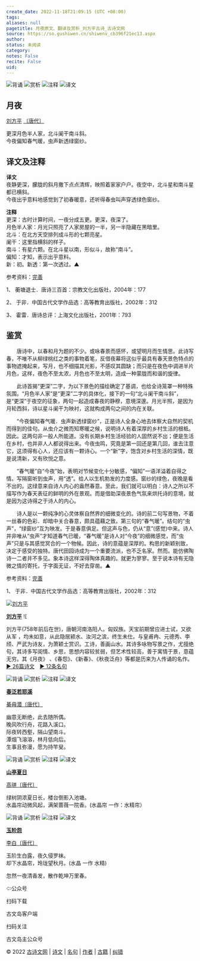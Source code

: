 ```yaml
---
create_date: 2022-11-18T21:09:15 (UTC +08:00)
tags: 
aliases: null
pagetitle: 月夜原文、翻译及赏析_刘方平古诗_古诗文网
source: https://so.gushiwen.cn/shiwenv_cb396f21ec13.aspx
author: 
status: 未阅读
category: 
notes: False
recite: False
uid: 
---
```


![背诵](https://song.gushiwen.cn/siteimg/bei-pic.png) ![赏析](https://song.gushiwen.cn/siteimg/shang-pic.png) ![注释](https://song.gushiwen.cn/siteimg/zhu-pic.png) ![译文](https://song.gushiwen.cn/siteimg/yi-pic.png)

## 月夜

[刘方平](https://so.gushiwen.cn/authorv_f5cae6780ab2.aspx) [〔唐代〕](https://so.gushiwen.cn/shiwens/default.aspx?cstr=%e5%94%90%e4%bb%a3)

更深月色半人家，北斗阑干南斗斜。  
今夜偏知春气暖，虫声新透绿窗纱。

## 译文及注释



**译文**  
夜静更深，朦胧的斜月撒下点点清辉，映照着家家户户。夜空中，北斗星和南斗星都已横斜。  
今夜出乎意料地感觉到了初春暖意，还听得春虫叫声穿透绿色窗纱。

**注释**  
更深：古时计算时间，一夜分成五更。更深，夜深了。  
月色半人家：月光只照亮了人家房屋的一半，另一半隐藏在黑暗里。  
北斗：在北方天空排列成斗形的七颗亮星。  
阑干：这里指横斜的样子。  
南斗：有星六颗。在北斗星以南，形似斗，故称“南斗”。  
偏知：才知，表示出乎意料。  
新：初。新透：第一次透过。▲

参考资料：[完善](https://so.gushiwen.cn/jiucuo.aspx?u=%e7%bf%bb%e8%af%91748%e3%80%8a%e8%af%91%e6%96%87%e5%8f%8a%e6%b3%a8%e9%87%8a%e3%80%8b)

1、 蘅塘退士．唐诗三百首：宗教文化出版社，2004年：177

2、 于非．中国古代文学作品选：高等教育出版社，2002年：312

3、 霍雷．唐诗总评：上海文化出版社，2001年：793

## 鉴赏



　　唐诗中，以春和月为题的不少。或咏春景而感怀，或望明月而生情思。此诗写春，不唯不从柳绿桃红之类的事物着笔，反借夜幕将这似乎最具有春天景色特点的事物遮掩起来，写月，也不细描其光影，不感叹其圆缺；而只是在夜色中调进半片月色，这样，夜色不至太浓，月色也不至太明，造成一种蒙胧而和谐的旋律。

　　此诗首揭“更深”二字，为以下景色的描绘确定了基调，也给全诗笼罩一种特殊氛围。“月色半人家”是“更深”二字的具体化，接下的一句“北斗阑干南斗斜”，是“更深”于夜空的征象，两句一起造成春夜的静穆，意境深邃。月光半照，是因为月轮西斜，诗以星斗阑干为映衬，这就构成两句之间的内在关联。

　　“今夜偏知春气暖．虫声新透绿窗纱”，正是诗人全身心地去体察大自然的契机而得到的佳句。从虫介之微而知寒暖之候，说明诗人有着深厚的乡村生活的根柢。因此。这两句非一般人所能道。没有长期乡村生活经验的人固然说不出；便是生活在乡村，也并非人人都说得出来。今夜虫鸣，究竟是第一回还是第几回，谁去注意它，这须得有心人，还应该有一颗诗心。一个“新”字，饱含对乡村生活的深情，既是说清新，又有欣悦之意。

　　“春气暖”自“今夜”始，表明对节候变化十分敏感，“偏知”一语洋溢着自得之情。写隔窗听到虫声，用“透”。给人以生机勃发的力度感。窗纱的绿色，夜晚是看不出的。这绿意来自诗人内心的盎然春意。至此，我们就可以明白：诗人之所以不描写作为春天表征的鲜明的外在景观。而是借助深夜景色气氛来烘托诗的意境，就是因为这诗得之于诗人的内心。

　　诗人是以一颗纯净的心灵体察自然界的细微变化的。诗的前二句写景物，不着一丝春的色彩．却暗中关合春意，颇具蕴藉之致。第三句的“春气暖”。结句的“虫声”，“绿窗纱”互为映发。于是春意俱足。但这声与色，仍从“意”(感觉)中来。诗人并非唯从“虫声”才知道春气已暖，“春气暖”是诗人对“今夜”的细微感觉，而“虫声”只是与其感觉冥合的一个物候。因此，诗的意蕴是深厚的。构思的新颖别致，决定于感受的独特。唐代田园诗成为一个重要流派，也不乏名家。然而。能仿佛陶诗一二者并不多见。象本诗这样深得陶体真趣的。就更为寥寥。至于说本诗有无隐微之情的寄托，于字面无证，不好去穿凿。▲

参考资料：[完善](https://so.gushiwen.cn/jiucuo.aspx?u=%e8%b5%8f%e6%9e%90890%e3%80%8a%e9%89%b4%e8%b5%8f%e3%80%8b)

1、 于非．中国古代文学作品选：高等教育出版社，2002年：312

[![刘方平](https://song.gushiwen.cn/authorImg/liufangping.jpg)](https://so.gushiwen.cn/authorv_f5cae6780ab2.aspx)

[**刘方平**](https://so.gushiwen.cn/authorv_f5cae6780ab2.aspx) ![

刘方平(758年前后在世)，唐朝河南洛阳人。匈奴族。天宝前期曾应进士试，又欲从军 ，均未如意，从此隐居颍水、汝河之滨，终生未仕。与皇甫冉、元德秀、李颀、严武为诗友，为萧颖士赏识。工诗，善画山水。其诗多咏物写景之作，尤擅绝句，其诗多写闺情、乡思，思想内容较贫弱，但艺术性较高，善于寓情于景，意蕴无穷。其《月夜》 、《春怨》、《新春》、《秋夜泛舟》等都是历来为人传诵的名作。[► 26篇诗文](https://so.gushiwen.cn/shiwens/default.aspx?astr=%e5%88%98%e6%96%b9%e5%b9%b3)　[► 12条名句](https://so.gushiwen.cn/mingjus/default.aspx?astr=%e5%88%98%e6%96%b9%e5%b9%b3)

![背诵](https://song.gushiwen.cn/siteimg/bei-pic.png) ![赏析](https://song.gushiwen.cn/siteimg/shang-pic.png) ![注释](https://song.gushiwen.cn/siteimg/zhu-pic.png) ![译文](https://song.gushiwen.cn/siteimg/yi-pic.png)

[**春泛若耶溪**](https://so.gushiwen.cn/shiwenv_99260121fb8c.aspx)

[綦毋潜](https://so.gushiwen.cn/authorv.aspx?name=%e7%b6%a6%e6%af%8b%e6%bd%9c)[〔唐代〕](https://so.gushiwen.cn/shiwens/default.aspx?cstr=%e5%94%90%e4%bb%a3)

幽意无断绝，此去随所偶。  
晚风吹行舟，花路入溪口。  
际夜转西壑，隔山望南斗。  
潭烟飞溶溶，林月低向后。  
生事且弥漫，愿为持竿叟。

![背诵](https://song.gushiwen.cn/siteimg/bei-pic.png) ![赏析](https://song.gushiwen.cn/siteimg/shang-pic.png) ![注释](https://song.gushiwen.cn/siteimg/zhu-pic.png) ![译文](https://song.gushiwen.cn/siteimg/yi-pic.png)

[**山亭夏日**](https://so.gushiwen.cn/shiwenv_75cc56bf7094.aspx)

[高骈](https://so.gushiwen.cn/authorv.aspx?name=%e9%ab%98%e9%aa%88)[〔唐代〕](https://so.gushiwen.cn/shiwens/default.aspx?cstr=%e5%94%90%e4%bb%a3)

绿树阴浓夏日长，楼台倒影入池塘。  
水晶帘动微风起，满架蔷薇一院香。(水晶帘 一作：水精帘）

![背诵](https://song.gushiwen.cn/siteimg/bei-pic.png) ![赏析](https://song.gushiwen.cn/siteimg/shang-pic.png) ![注释](https://song.gushiwen.cn/siteimg/zhu-pic.png) ![译文](https://song.gushiwen.cn/siteimg/yi-pic.png)

[**玉阶怨**](https://so.gushiwen.cn/shiwenv_f1ad949fed22.aspx)

[李白](https://so.gushiwen.cn/authorv.aspx?name=%e6%9d%8e%e7%99%bd)[〔唐代〕](https://so.gushiwen.cn/shiwens/default.aspx?cstr=%e5%94%90%e4%bb%a3)

玉阶生白露，夜久侵罗袜。  
却下水晶帘，玲珑望秋月。(水晶 一作 水精)



忽然一夜清香发，散作乾坤万里春。

⇦公众号



扫码下载

古文岛客户端



扫码关注

古文岛主公众号

© 2022 [古诗文网](https://www.gushiwen.cn/) | [诗文](https://so.gushiwen.cn/shiwens/) | [名句](https://so.gushiwen.cn/mingjus/) | [作者](https://so.gushiwen.cn/authors/) | [古籍](https://so.gushiwen.cn/guwen/) | [纠错](https://so.gushiwen.cn/jiucuo.aspx?u=)
